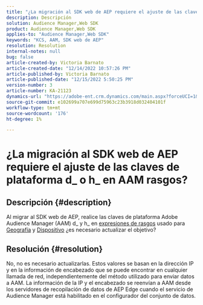 ```yaml
---
title: "¿La migración al SDK web de AEP requiere el ajuste de las claves de plataforma d_ o h_ en AAM rasgos?"
description: Descripción
solution: Audience Manager,Web SDK
product: Audience Manager,Web SDK
applies-to: "Audience Manager,Web SDK"
keywords: "KCS, AAM, SDK web de AEP"
resolution: Resolution
internal-notes: null
bug: false
article-created-by: Victoria Barnato
article-created-date: "12/14/2022 10:57:26 PM"
article-published-by: Victoria Barnato
article-published-date: "12/15/2022 5:50:25 PM"
version-number: 3
article-number: KA-21123
dynamics-url: "https://adobe-ent.crm.dynamics.com/main.aspx?forceUCI=1&pagetype=entityrecord&etn=knowledgearticle&id=4be71faa-027c-ed11-81ac-6045bd006149"
source-git-commit: e102699a707e699d75963c23b3918d032404101f
workflow-type: tm+mt
source-wordcount: '176'
ht-degree: 1%

---
```


# ¿La migración al SDK web de AEP requiere el ajuste de las claves de plataforma d_ o h_ en AAM rasgos?

## Descripción {#description}


Al migrar al SDK web de AEP, realice las claves de plataforma Adobe Audience Manager (AAM) d_ y h_ en [expresiones de rasgos](https://experienceleague.adobe.com/docs/audience-manager/user-guide/features/traits/trait-variable-prefixes.html?lang=en%29%20used%20for%20Geo%20%28https://experienceleague.adobe.com/docs/audience-manager/user-guide/features/traits/trait-geotarget-keys.html?lang=en) usado para [Geografía](https://experienceleague.adobe.com/docs/audience-manager/user-guide/features/traits/trait-geotarget-keys.html?lang=en) y [Dispositivo](https://experienceleague.adobe.com/docs/audience-manager/user-guide/features/traits/trait-device-targeting.html?lang=en) ¿es necesario actualizar el objetivo?


## Resolución {#resolution}


No, no es necesario actualizarlas. Estos valores se basan en la dirección IP y en la información de encabezado que se puede encontrar en cualquier llamada de red, independientemente del método utilizado para enviar datos a AAM. La información de la IP y el encabezado se reenvían a AAM desde los servidores de recopilación de datos de AEP Edge cuando el servicio de Audience Manager está habilitado en el configurador del conjunto de datos.
